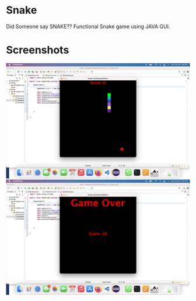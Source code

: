 # Snake
Did Someone say SNAKE?? Functional Snake game using JAVA GUI. 
# Screenshots
![Screenshot](screen1.png)
![Screenshot](screen2.png)
